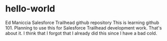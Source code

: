 # hello-world
Ed Maniccia Salesforce Trailhead github repository
This is learning github 101.  Planning to use this for Salesforce Trailhead development work.
That's about it.
I think that I forgot that I already did this since I have a bad cold.
